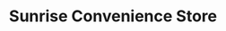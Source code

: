---
title: "Sunrise Convenience Store"
url: /harrison/sunrise-convenience-store-north-clare-avenue/
shop: Lebensmittel
---